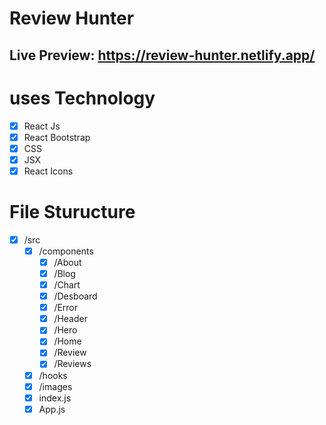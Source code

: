 # Review Hunter
## Live Preview: https://review-hunter.netlify.app/
# uses Technology

- [x] React Js
- [x] React Bootstrap
- [x] CSS
- [x] JSX
- [x] React Icons
# File Sturucture

- [x] /src
    - [x] /components
      - [x] /About
      - [x] /Blog
      - [x] /Chart
      - [x] /Desboard
      - [x] /Error
      - [x] /Header
      - [x] /Hero
      - [x] /Home
      - [x] /Review
      - [x] /Reviews
    - [x] /hooks
    - [x] /images
    - [x] index.js
    - [x]  App.js